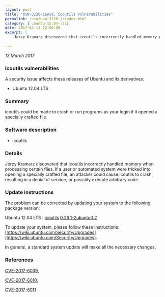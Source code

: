 ```yaml
---
layout: post
title: "USN-3226-1&#58; icoutils vulnerabilities"
permalink: /usn/usn-3226-1/index.html
category: [ ubuntu-12.04-lts]
date: 2017-03-13 12:00:00
excerpt: |
    Jerzy Kramarz discovered that icoutils incorrectly handled memory when processing certain files. If a user or automated system were tricked into opening a specially crafted file, an attacker could cause icoutils to crash, resulting in a denial of service, or possibly execute arbitrary code. 
    
--- 
```

 
 

*13 March 2017*

### icoutils vulnerabilities

A security issue affects these releases of Ubuntu and its derivatives:

* Ubuntu 12.04 LTS

### Summary

icoutils could be made to crash or run programs as your login if it opened a specially crafted file.

### Software description

* icoutils 

### Details

Jerzy Kramarz discovered that icoutils incorrectly handled memory when processing certain files. If a user or automated system were tricked into opening a specially crafted file, an attacker could cause icoutils to crash, resulting in a denial of service, or possibly execute arbitrary code. 

### Update instructions

The problem can be corrected by updating your system to the following package version:

Ubuntu 12.04 LTS
 : [icoutils](https://launchpad.net/ubuntu/+source/icoutils) <span> [0.29.1-2ubuntu0.2](https://launchpad.net/ubuntu/+source/icoutils/0.29.1-2ubuntu0.2) </span> 

To update your system, please follow these instructions: [https://wiki.ubuntu.com/Security/Upgrades](https://wiki.ubuntu.com/Security/Upgrades).

In general, a standard system update will make all the necessary changes. 

### References

 
 [CVE-2017-6009](http://people.ubuntu.com/~ubuntu-security/cve/CVE-2017-6009), 

 [CVE-2017-6010](http://people.ubuntu.com/~ubuntu-security/cve/CVE-2017-6010), 

 [CVE-2017-6011](http://people.ubuntu.com/~ubuntu-security/cve/CVE-2017-6011)
 

